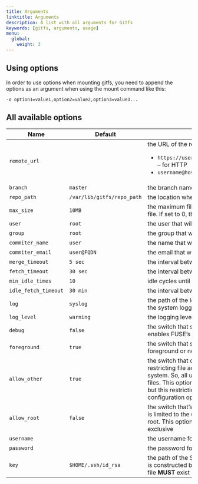 ```yaml
---
title: Arguments
linktitle: Arguments
description: A list with all arguments for Gitfs
keywords: [gitfs, arguments, usage]
menu:
  global:
    weight: 3
---
```


## Using options

In order to use options when mounting gitfs, you need to append the options as an argument when using the mount command like this:

```
-o option1=value1,option2=value2,option3=value3...
```

## All available options

| **Name**             | **Default**                | **Description**                                                                                                                                                                                                                                                                                                       |
|----------------------|----------------------------|-----------------------------------------------------------------------------------------------------------------------------------------------------------------------------------------------------------------------------------------------------------------------------------------------------------------------|
| `remote_url`         |                            | the URL of the remote. The accepted formats are: <ul><li>`https://username:password@hostname.com/repo.git` – for HTTP</li><li>`username@hostname.com:repo.git` – for SSH</li></ul>                                                                                                                                    |
| `branch`             | `master`                   | the branch name to follow                                                                                                                                                                                                                                                                                             |
| `repo_path`          | `/var/lib/gitfs/repo_path` | the location where the repositories will be cloned                                                                                                                                                                                                                                                                    |
| `max_size`           | `10MB`                     | the maximum file size in MBs allowed for an individual file. If set to 0, then allow any file size                                                                                                                                                                                                                    |
| `user`               | `root`                     | the user that will mount the file system                                                                                                                                                                                                                                                                              |
| `group`              | `root`                     | the group that will mount the file system                                                                                                                                                                                                                                                                             |
| `commiter_name`     | `user`                     | the name that will be displayed for all the commits                                                                                                                                                                                                                                                                   |
| `commiter_email`    | `user@FQDN`                | the email that will be displayed for all the commits                                                                                                                                                                                                                                                                  |
| `merge_timeout`      | `5 sec`                    | the interval between idle state and commits/pushes                                                                                                                                                                                                                                                                    |
| `fetch_timeout`      | `30 sec`                   | the interval between fetches                                                                                                                                                                                                                                                                                          |
| `min_idle_times`     | `10`                       | idle cycles until gitfs will go to idle mode                                                                                                                                                                                                                                                                          |
| `idle_fetch_timeout` | `30 min`                   | the interval between fetches, when in idle mode                                                                                                                                                                                                                                                                       |
| `log`                | `syslog`                   | the path of the log file. Special name `syslog` will log to the system logger                                                                                                                                                                                                                                         |
| `log_level`          | `warning`                  | the logging level. One of `error`, `warning`, `info`, `debug`                                                                                                                                                                                                                                                         |
| `debug`              | `false`                    | the switch that sets the log level to `debug` and also enables FUSE’s debug                                                                                                                                                                                                                                           |
| `foreground`         | `true`                     | the switch that specifies whether FUSE will work in the foreground or not                                                                                                                                                                                                                                             |
| `allow_other`        | `true`                     | the switch that overrides the security measure restricting file access to the user mounting the file system. So, all users, including root, can access the files. This option is, by default, only allowed to root, but this restriction can be removed with a configuration option described in the previous section |
| `allow_root`         | `false`                    | the switch that’s similar to `allow_other` but file access is limited to the user mounting the file system and root. This option and `allow_other` are mutually exclusive                                                                                                                                             |
| `username`           |                            | the username for HTTP basic auth                                                                                                                                                                                                                                                                                      |
| `password`           |                            | the password for HTTP basic auth                                                                                                                                                                                                                                                                                      |
| `key`                | `$HOME/.ssh/id_rsa`        | the path of the SSH private key. **NOTE**: the public key is constructed by appending .pub to this path and the file **MUST** exist                                                                                                                                                                                   |
